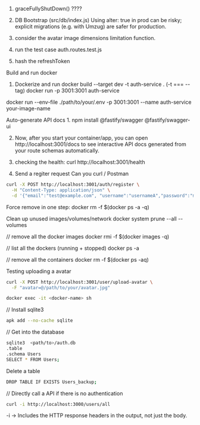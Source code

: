 
1. graceFullyShutDown() ????

2. DB Bootstrap (src/db/index.js)
Using alter: true in prod can be risky; explicit migrations (e.g. with Umzug) are
safer for production.

3. consider the avatar image dimensions limitation function.

5. run the test case auth.routes.test.js

6. hash the refreshToken


Build and run docker

1. Dockerize and run
docker build --target dev -t auth-service .
(-t === --tag)
docker run -p 3001:3001 auth-service

docker run --env-file ./path/to/your/.env -p 3001:3001 --name auth-service your-image-name


Auto-generate API docs
1.
npm install @fastify/swagger @fastify/swagger-ui

2. Now, after you start your container/app, you can open http://localhost:3001/docs to
see interactive API docs generated from your route schemas automatically.


1. checking the health:
curl http://localhost:3001/health

2. Send a regiter request
Can  you curl / Postman
```sh
curl -X POST http://localhost:3001/auth/register \
  -H "Content-Type: application/json" \
  -d '{"email":"test@example.com", "username":"usernameA","password":"myPassword*123", "pinCode":"5632"}'
```

Force remove in one step:
docker rm -f $(docker ps -a -q)

Clean up unused images/volumes/network
docker system prune --all --volumes

// remove all the docker images
docker rmi -f $(docker images -q)

// list all the dockers (running + stopped)
docker ps -a

// remove all the containers
docker rm -f $(docker ps -aq)

Testing uploading a avatar
```sh
curl -X POST http://localhost:3001/user/upload-avatar \
  -F "avatar=@/path/to/your/avatar.jpg"
```

```sh
docker exec -it <docker-name> sh
```
// Install sqlite3
```sh
apk add --no-cache sqlite
```
// Get into the database
```sh
sqlite3  <path/to>/auth.db
.table
.schema Users
SELECT * FROM Users;
```
Delete a table
```sh
DROP TABLE IF EXISTS Users_backup;
```

// Directly call a API if there is no authentication
```sh
curl -i http://localhost:3000/users/all
```
-i → Includes the HTTP response headers in the output, not just the body.

